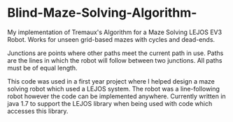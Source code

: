# Blind-Maze-Solving-Algorithm-
My implementation of Tremaux's Algorithm for a Maze Solving LEJOS EV3 Robot. Works for unseen grid-based mazes with cycles and dead-ends.

Junctions are points where other paths meet the current path in use.
Paths are the lines in which the robot will follow between two junctions. All paths must be of equal length.

This code was used in a first year project where I helped design a maze solving robot which used a LEJOS system.
The robot was a line-following robot however the code can be implemented anywhere.
Currently written in java 1.7 to support the LEJOS library when being used with code which accesses this library.

